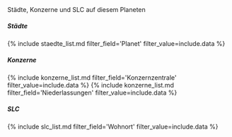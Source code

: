 <div class="card mb-3">
    <div class="card-header bg-yellow text-dark">Städte, Konzerne und SLC auf diesem Planeten</div>
    <div class="card-body">
        <h5>Städte</h5>
        {% include staedte_list.md filter_field='Planet' filter_value=include.data %}
        <h5>Konzerne</h5>
        {% include konzerne_list.md filter_field='Konzernzentrale' filter_value=include.data %}
        {% include konzerne_list.md filter_field='Niederlassungen' filter_value=include.data %}
        <h5>SLC</h5>
        {% include slc_list.md filter_field='Wohnort' filter_value=include.data %}
    </div>
</div>
